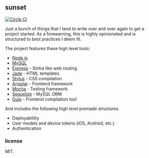 ## sunset

[![Circle CI](https://circleci.com/gh/sjlu/sunset.svg?style=svg)](https://circleci.com/gh/sjlu/sunset)

Just a bunch of things that I tend to write over and over again to get a project started. As a
forewarning, this is highly opinionated and is structured to best practices I deem fit.

The project features these high level tools:

* [Node.js](http://nodejs.org/)
* [MySQL](http://www.mysql.com/)
* [Express](http://expressjs.com/) - Sintra like web routing
* [Jade](http://jade-lang.com/) - HTML templates
* [Stylus](http://learnboost.github.io/stylus/) - CSS compilation
* [Angular](https://angularjs.org/) - Frontend framework
* [Mocha](http://mochajs.org/) - Testing framework
* [Sequelize](http://docs.sequelizejs.com/en/latest/) - MySQL ORM
* [Gulp](http://gulpjs.com/) - Frontend compilation tool

And includes the following high level premade structures

* Deployablility
* User models and device tokens (iOS, Android, etc.)
* Authentication

### license

MIT.
